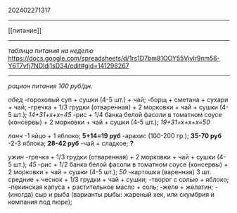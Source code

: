 202402271317
***
[[питание]]
***
*таблица питания на неделю*
https://docs.google.com/spreadsheets/d/1rs1D7bm81OOY55Vjvlr9nm56-Y6T7vfj7NDldj1sD34/edit#gid=141298267
***
*рацион питания 100 руб/дн.*

*обед*
-гороховый суп + сушки (4-5 шт.) + чай;
-борщ + сметана + сухари + чай;
-гречка + 1/3 грудки (отваренная) + 2 морковки + чай + сушки (4-5 шт.); *14+31+х+х=45*
-рис + 1/4 банка белой фасоли в томатном соусе (консервы) + 2 морковки + чай + сушки (4-5 шт.); *19+31+х+х+х=50*

*ланч*
-1 яйцо + 1 яблоко; **5+14=19 руб**
-арахис (100-200 гр.); **35-70 руб**
-2-3 яблока; **28-42 руб**
-чай + сладкое; **?**

*ужин*
-гречка + 1/3 грудки (отваренная) + 2 морковки + чай + сушки (4-5 шт.); *45*
-рис + 1/2 банка белой фасоли в томатном соусе (консервы) + 2 морковки + чай + сушки (4-5 шт.); *50*
-картошка (варенная) 3 шт. средние + чеснок + 1/3 грудки + чай + сушки;
-творог с солью + яблоко;
-пекинская капуса + растительное масло + соль;
-желе + желатин;
-(иногда) сыр и рыба (варианты рыбы: жареный хек, или скумбрия и компания под пюре);